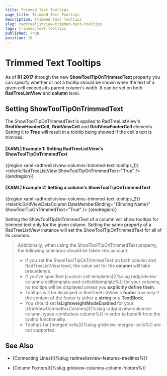 ```yaml
---
title: Trimmed Text Tooltips
page_title: Trimmed Text Tooltips
description: Trimmed Text Tooltips
slug: radtreelistview-trimmed-text-tooltips
tags: trimmed,text,tooltips
published: True
position: 16
---
```


# Trimmed Text Tooltips

As of **R1 2017** through the new **ShowToolTipOnTrimmedText** property you can specify whether or not a tooltip should be shown when the text of a given cell exceeds its parent column's width. It can be set on both **RadTreeListView** and **column** level.

## Setting ShowToolTipOnTrimmedText

The ShowToolTipOnTrimmedText is applied to RadTreeListView's **GridViewHeaderCell**, **GridViewCell** and **GridViewFooterCell** elements. Setting it to **True** will result in a tooltip being showed if the cell's text is trimmed.

#### __[XAML] Example 1: Setting RadTreeListView's ShowToolTipOnTrimmedText__

{{region xaml-radtreelistview-columns-trimmed-text-tooltips_1}}
	<telerik:RadTreeListView ShowToolTipOnTrimmedText="True" />
{{endregion}}

#### __[XAML] Example 2: Setting a column's ShowToolTipOnTrimmedText__

{{region xaml-radtreelistview-columns-trimmed-text-tooltips_2}}
	<telerik:GridViewDataColumn DataMemberBinding="{Binding Name}" ShowToolTipOnTrimmedText="True" />
{{endregion}}

Setting the ShowToolTipOnTrimmedText of a column will show tooltips for trimmed text only for the given column. Setting the same property of a RadTreeListView instance will set the ShowToolTipOnTrimmedText for all of its columns.

>Additionally, when using the ShowToolTipOnTrimmedText property, the following scenarios should be taken into account:

>* If you set the ShowToolTipOnTrimmedText on both column and RadTreeListView level, the value set for the **column** will take precedence.
>* If you've specified [custom cell templates]({%slug radgridview-columns-celltemplate-and-celledittemplate%}) for your columns, no tooltips will be displayed unless you **explicitly define them**.
>* Tooltips will be displayed in RadTreeListView's **footer** row only if the content of the footer is either a **string** or a **TextBlock**.
>* You should set **IsLightweightModeEnabled** for your [GridViewComboBoxColumns]({%slug radgridview-columns-column-types-combobox-column%}) in order to benefit from the tooltip functionality.
>* Tooltips for [merged cells]({%slug gridview-merged-cells%}) are not supported.

## See Also

 * [Connecting Lines]({%slug radtreelistview-features-treelines%})

 * [Column Footers]({%slug gridview-columns-column-footers%})